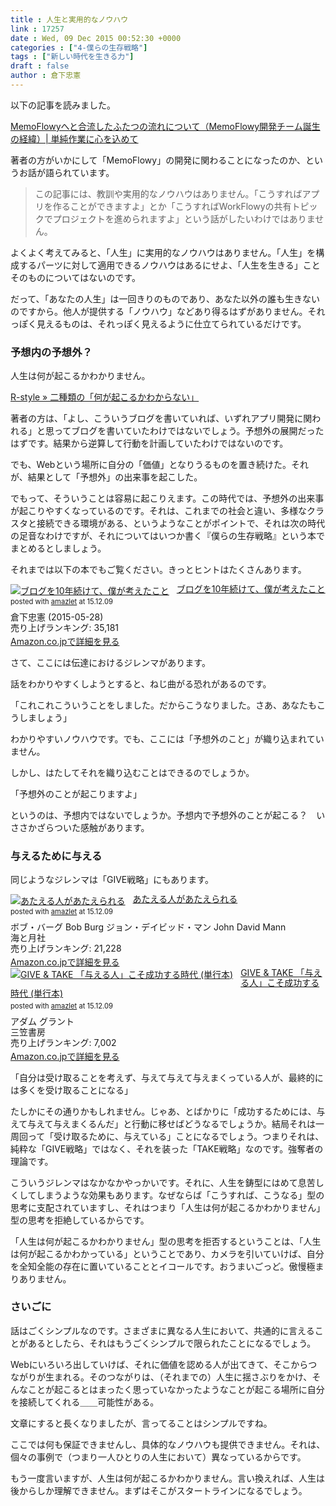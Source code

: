 ```yaml
---
title : 人生と実用的なノウハウ
link : 17257
date : Wed, 09 Dec 2015 00:52:30 +0000
categories : ["4-僕らの生存戦略"]
tags : ["新しい時代を生きる力"]
draft : false
author : 倉下忠憲
---
```


以下の記事を読みました。

<a href="http://www.tjsg-kokoro.com/2015/12/08/memoflowy-team/">MemoFlowyへと合流したふたつの流れについて（MemoFlowy開発チーム誕生の経緯）| 単純作業に心を込めて</a>

著者の方がいかにして「MemoFlowy」の開発に関わることになったのか、というお話が語られています。

<blockquote>この記事には、教訓や実用的なノウハウはありません。「こうすればアプリを作ることができますよ」とか「こうすればWorkFlowyの共有トピックでプロジェクトを進められますよ」という話がしたいわけではありません。</blockquote>

よくよく考えてみると、「人生」に実用的なノウハウはありません。「人生」を構成するパーツに対して適用できるノウハウはあるにせよ、「人生を生きる」ことそのものについてはないのです。

だって、「あなたの人生」は一回きりのものであり、あなた以外の誰も生きないのですから。他人が提供する「ノウハウ」などあり得るはずがありません。それっぽく見えるものは、それっぽく見えるように仕立てられているだけです。

<H3>予想内の予想外？</H3>

人生は何が起こるかわかりません。

<a href="https://rashita.net/blog/?p=12890">R-style » 二種類の「何が起こるかわからない」</a>

著者の方は、「よし、こういうブログを書いていれば、いずれアプリ開発に関われる」と思ってブログを書いていたわけではないでしょう。予想外の展開だったはずです。結果から逆算して行動を計画していたわけではないのです。

でも、Webという場所に自分の「価値」となりうるものを置き続けた。それが、結果として「予想外」の出来事を起こした。

でもって、そういうことは容易に起こりえます。この時代では、予想外の出来事が起こりやすくなっているのです。それは、これまでの社会と違い、多様なクラスタと接続できる環境がある、というようなことがポイントで、それは次の時代の足音なわけですが、それについてはいつか書く『僕らの生存戦略』という本でまとめるとしましょう。

それまでは以下の本でもご覧ください。きっとヒントはたくさんあります。

<div class="amazlet-box" style="margin-bottom:0px;"><div class="amazlet-image" style="float:left;margin:0px 12px 1px 0px;"><a href="http://www.amazon.co.jp/exec/obidos/ASIN/B00YI05M1K/rashita1000-22/ref=nosim/" name="amazletlink" target="_blank"><img src="http://ecx.images-amazon.com/images/I/41qzGeKnNEL._SL160_.jpg" alt="ブログを10年続けて、僕が考えたこと" style="border: none;" /></a></div><div class="amazlet-info" style="line-height:120%; margin-bottom: 10px"><div class="amazlet-name" style="margin-bottom:10px;line-height:120%"><a href="http://www.amazon.co.jp/exec/obidos/ASIN/B00YI05M1K/rashita1000-22/ref=nosim/" name="amazletlink" target="_blank">ブログを10年続けて、僕が考えたこと</a><div class="amazlet-powered-date" style="font-size:80%;margin-top:5px;line-height:120%">posted with <a href="http://www.amazlet.com/" title="amazlet" target="_blank">amazlet</a> at 15.12.09</div></div><div class="amazlet-detail">倉下忠憲 (2015-05-28)<br />売り上げランキング: 35,181<br /></div><div class="amazlet-sub-info" style="float: left;"><div class="amazlet-link" style="margin-top: 5px"><a href="http://www.amazon.co.jp/exec/obidos/ASIN/B00YI05M1K/rashita1000-22/ref=nosim/" name="amazletlink" target="_blank">Amazon.co.jpで詳細を見る</a></div></div></div><div class="amazlet-footer" style="clear: left"></div></div>

さて、ここには伝達におけるジレンマがあります。

話をわかりやすくしようとすると、ねじ曲がる恐れがあるのです。

「これこれこういうことをしました。だからこうなりました。さあ、あなたもこうしましょう」

わかりやすいノウハウです。でも、ここには「予想外のこと」が織り込まれていません。

しかし、はたしてそれを織り込むことはできるのでしょうか。

「予想外のことが起こりますよ」

というのは、予想内ではないでしょうか。予想内で予想外のことが起こる？　いささかざらついた感触があります。

<H3>与えるために与える</H3>

同じようなジレンマは「GIVE戦略」にもあります。

<div class="amazlet-box" style="margin-bottom:0px;"><div class="amazlet-image" style="float:left;margin:0px 12px 1px 0px;"><a href="http://www.amazon.co.jp/exec/obidos/ASIN/4903212483/rashita1000-22/ref=nosim/" name="amazletlink" target="_blank"><img src="http://ecx.images-amazon.com/images/I/51ERZ8GVEaL._SL160_.jpg" alt="あたえる人があたえられる" style="border: none;" /></a></div><div class="amazlet-info" style="line-height:120%; margin-bottom: 10px"><div class="amazlet-name" style="margin-bottom:10px;line-height:120%"><a href="http://www.amazon.co.jp/exec/obidos/ASIN/4903212483/rashita1000-22/ref=nosim/" name="amazletlink" target="_blank">あたえる人があたえられる</a><div class="amazlet-powered-date" style="font-size:80%;margin-top:5px;line-height:120%">posted with <a href="http://www.amazlet.com/" title="amazlet" target="_blank">amazlet</a> at 15.12.09</div></div><div class="amazlet-detail">ボブ・バーグ Bob Burg ジョン・デイビッド・マン John David Mann <br />海と月社 <br />売り上げランキング: 21,228<br /></div><div class="amazlet-sub-info" style="float: left;"><div class="amazlet-link" style="margin-top: 5px"><a href="http://www.amazon.co.jp/exec/obidos/ASIN/4903212483/rashita1000-22/ref=nosim/" name="amazletlink" target="_blank">Amazon.co.jpで詳細を見る</a></div></div></div><div class="amazlet-footer" style="clear: left"></div></div>


<div class="amazlet-box" style="margin-bottom:0px;"><div class="amazlet-image" style="float:left;margin:0px 12px 1px 0px;"><a href="http://www.amazon.co.jp/exec/obidos/ASIN/4837957463/rashita1000-22/ref=nosim/" name="amazletlink" target="_blank"><img src="http://ecx.images-amazon.com/images/I/51zlMpFCCSL._SL160_.jpg" alt="GIVE & TAKE 「与える人」こそ成功する時代 (単行本)" style="border: none;" /></a></div><div class="amazlet-info" style="line-height:120%; margin-bottom: 10px"><div class="amazlet-name" style="margin-bottom:10px;line-height:120%"><a href="http://www.amazon.co.jp/exec/obidos/ASIN/4837957463/rashita1000-22/ref=nosim/" name="amazletlink" target="_blank">GIVE & TAKE 「与える人」こそ成功する時代 (単行本)</a><div class="amazlet-powered-date" style="font-size:80%;margin-top:5px;line-height:120%">posted with <a href="http://www.amazlet.com/" title="amazlet" target="_blank">amazlet</a> at 15.12.09</div></div><div class="amazlet-detail">アダム グラント <br />三笠書房 <br />売り上げランキング: 7,002<br /></div><div class="amazlet-sub-info" style="float: left;"><div class="amazlet-link" style="margin-top: 5px"><a href="http://www.amazon.co.jp/exec/obidos/ASIN/4837957463/rashita1000-22/ref=nosim/" name="amazletlink" target="_blank">Amazon.co.jpで詳細を見る</a></div></div></div><div class="amazlet-footer" style="clear: left"></div></div>

「自分は受け取ることを考えず、与えて与えて与えまくっている人が、最終的には多くを受け取ることになる」

たしかにその通りかもしれません。じゃあ、とばかりに「成功するためには、与えて与えて与えまくるんだ」と行動に移せばどうなるでしょうか。結局それは一周回って「受け取るために、与えている」ことになるでしょう。つまりそれは、純粋な「GIVE戦略」ではなく、それを装った「TAKE戦略」なのです。強奪者の理論です。

こういうジレンマはなかなかやっかいです。それに、人生を鋳型にはめて息苦しくしてしまうような効果もあります。なぜならば「こうすれば、こうなる」型の思考に支配されていますし、それはつまり「人生は何が起こるかわかりません」型の思考を拒絶しているからです。

「人生は何が起こるかわかりません」型の思考を拒否するということは、「人生は何が起こるかわかっている」ということであり、カメラを引いていけば、自分を全知全能の存在に置いていることとイコールです。おうまいごっど。傲慢極まりありません。

<H3>さいごに</H3>

話はごくシンプルなのです。さまざまに異なる人生において、共通的に言えることがあるとしたら、それはもうごくシンプルで限られたことになるでしょう。

Webにいろいろ出していけば、それに価値を認める人が出てきて、そこからつながりが生まれる。そのつながりは、（それまでの）人生に揺さぶりをかけ、そんなことが起こるとはまったく思っていなかったようなことが起こる場所に自分を接続してくれる＿＿可能性がある。

文章にすると長くなりましたが、言ってることはシンプルですね。

ここでは何も保証できませんし、具体的なノウハウも提供できません。それは、個々の事例で（つまり一人ひとりの人生において）異なっているからです。

もう一度言いますが、人生は何が起こるかわかりません。言い換えれば、人生は後からしか理解できません。まずはそこがスタートラインになるでしょう。
